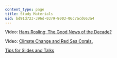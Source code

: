 ```yaml
---
content_type: page
title: Study Materials
uid: bd91d723-396d-0379-8003-06c7acd663a4
---
```


Video: [Hans Rosling: The Good News of the Decade?](http://www.ted.com/talks/hans_rosling_the_good_news_of_the_decade.html)

Video: [Climate Change and Red Sea Corals.](http://www.youtube.com/user/AGUvideos#p/u/34/0MhNG9HRj6Y)

[Tips for Slides and Talks](https://web.archive.org/web/20100727001625/http://timna.mines.edu/~klarner/guidelines.html)